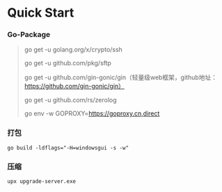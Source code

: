 # Quick Start
### Go-Package

> go get -u golang.org/x/crypto/ssh
>
> go get -u github.com/pkg/sftp
>
> go get -u github.com/gin-gonic/gin（轻量级web框架，github地址：https://github.com/gin-gonic/gin）
>
> go get -u github.com/rs/zerolog
> 
> go env -w GOPROXY=https://goproxy.cn,direct

### 打包

```shell
go build -ldflags="-H=windowsgui -s -w"
```

### 压缩

```shell
upx upgrade-server.exe
```

